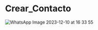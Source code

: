 # Crear_Contacto

![WhatsApp Image 2023-12-10 at 16 33 55](https://github.com/MorlinXD/Crear_Contacto/assets/110317905/43bd0ee1-ae4c-483f-a4f9-5f2bd2c2a584)
